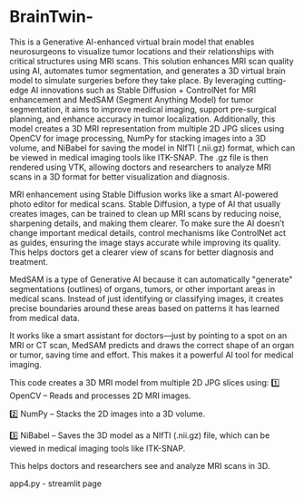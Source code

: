 # BrainTwin-

This is a Generative AI-enhanced virtual brain model that enables neurosurgeons to visualize tumor locations and their relationships with critical structures using MRI scans. This solution enhances MRI scan quality using AI, automates tumor segmentation, and generates a 3D virtual brain model to simulate surgeries before they take place. By leveraging cutting-edge AI innovations such as Stable Diffusion + ControlNet for MRI enhancement and MedSAM (Segment Anything Model) for tumor segmentation, it aims to improve medical imaging, support pre-surgical planning, and enhance accuracy in tumor localization. Additionally, this model creates a 3D MRI representation from multiple 2D JPG slices using OpenCV for image processing, NumPy for stacking images into a 3D volume, and NiBabel for saving the model in NIfTI (.nii.gz) format, which can be viewed in medical imaging tools like ITK-SNAP. The .gz file is then rendered using VTK, allowing doctors and researchers to analyze MRI scans in a 3D format for better visualization and diagnosis.

MRI enhancement using Stable Diffusion works like a smart AI-powered photo editor for medical scans. Stable Diffusion, a type of AI that usually creates images, can be trained to clean up MRI scans by reducing noise, sharpening details, and making them clearer. To make sure the AI doesn’t change important medical details, control mechanisms like ControlNet act as guides, ensuring the image stays accurate while improving its quality. This helps doctors get a clearer view of scans for better diagnosis and treatment.  

MedSAM is a type of Generative AI because it can automatically "generate" segmentations (outlines) of organs, tumors, or other important areas in medical scans. Instead of just identifying or classifying images, it creates precise boundaries around these areas based on patterns it has learned from medical data.

It works like a smart assistant for doctors—just by pointing to a spot on an MRI or CT scan, MedSAM predicts and draws the correct shape of an organ or tumor, saving time and effort. This makes it a powerful AI tool for medical imaging.

This code creates a 3D MRI model from multiple 2D JPG slices using:
1️⃣ OpenCV – Reads and processes 2D MRI images.

2️⃣ NumPy – Stacks the 2D images into a 3D volume.

3️⃣ NiBabel – Saves the 3D model as a NIfTI (.nii.gz) file, which can be viewed in medical imaging tools like ITK-SNAP.

This helps doctors and researchers see and analyze MRI scans in 3D.

app4.py - streamlit page
